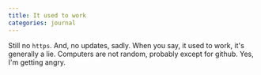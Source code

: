 ```yaml
---
title: It used to work
categories: journal
---
```


Still no `https`. And, no updates, sadly. When you say, it used to work, it's generally a lie. Computers are not random, probably except for github. Yes, I'm getting angry.
